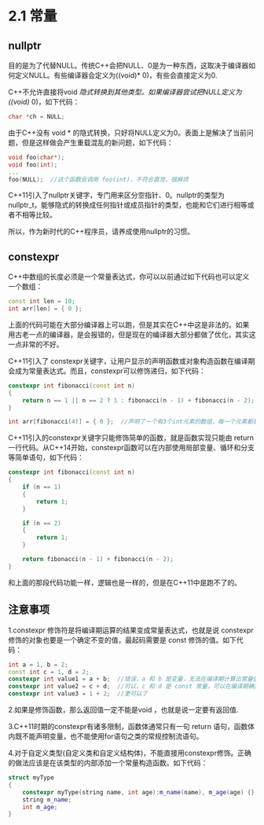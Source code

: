 # 2.1 常量

## nullptr

目的是为了代替NULL。传统C++会把NULL、0是为一种东西，这取决于编译器如何定义NULL。有些编译器会定义为((void)* 0)，有些会直接定义为0.

C++不允许直接将void *隐式转换到其他类型。如果编译器尝试把NULL定义为((void)* 0)，如下代码：

```C++
char *ch = NULL;
```

由于C++没有 void * 的隐式转换，只好将NULL定义为0。表面上是解决了当前问题，但是这样做会产生重载混乱的新问题，如下代码：

```C++
void foo(char*);
void foo(int);
...
foo(NULL);  //这个函数会调用 foo(int)，不符合直觉，很麻烦
```

C++11引入了nullptr关键字，专门用来区分空指针、0。nullptr的类型为nullptr_t，能够隐式的转换成任何指针或成员指针的类型，也能和它们进行相等或者不相等比较。

所以，作为新时代的C++程序员，请养成使用nullptr的习惯。

## constexpr

C++中数组的长度必须是一个常量表达式，你可以以前通过如下代码也可以定义一个数组：

```c++
const int len = 10;
int arr[len] = { 0 };
```

上面的代码可能在大部分编译器上可以跑，但是其实在C++中这是非法的。如果用古老一点的编译器，是会报错的，但是现在的编译器大部分都做了优化，其实这一点非常的不好。

C++11引入了 constexpr关键字，让用户显示的声明函数或对象构造函数在编译期会成为常量表达式。而且，constexpr可以修饰递归，如下代码：

```C++
constexpr int fibonacci(const int n)
{
    return n == 1 || n == 2 ? 1 : fibonacci(n - 1) + fibonacci(n - 2); //斐波那契数列
}

int arr[fibonacci(4)] = { 0 };  //声明了一个有3个int元素的数组，每一个元素都是0
```

C++11引入的constexpr关键字只能修饰简单的函数，就是函数实现只能由 return 一行代码。从C++14开始，constexpr函数可以在内部使用局部变量、循环和分支等简单语句，如下代码：

```C++
constexpr int fibonacci(const int n)
{
    if (n == 1)
    {
        return 1;
    }

    if (n == 2)
    {
        return 1;
    }

    return fibonacci(n - 1) + fibonacci(n - 2);
}
```

和上面的那段代码功能一样，逻辑也是一样的，但是在C++11中是跑不了的。

## 注意事项

​1.constexpr 修饰符是将编译期运算的结果变成常量表达式，也就是说 constexpr 修饰的对象也要是一个确定不变的值，最起码需要是 const 修饰的值。如下代码：

```C++
int a = 1, b = 2;
const int c = 1, d = 2;
constexpr int value1 = a + b;  //错误，a 和 b 是变量，无法在编译期计算出常量值
constexpr int value2 = c + d;  //可以，c 和 d 是 const 常量，可以在编译期确定其值
constexpr int value3 = 1 + 2;  //更可以了
```

​2.如果是修饰函数，那么返回值一定不能是void ，也就是说一定要有返回值.

​3.C++11时期的constexpr有诸多限制，函数体通常只有一句 return 语句，函数体内既不能声明变量，也不能使用for语句之类的常规控制流语句。

​4.对于自定义类型(自定义类和自定义结构体)，不能直接用constexpr修饰。正确的做法应该是在该类型的内部添加一个常量构造函数。如下代码：

```C++
struct myType
{
    constexpr myType(string name, int age):m_name(name), m_age(age) {};  //常量构造函数
    string m_name;
    int m_age;
}
```
